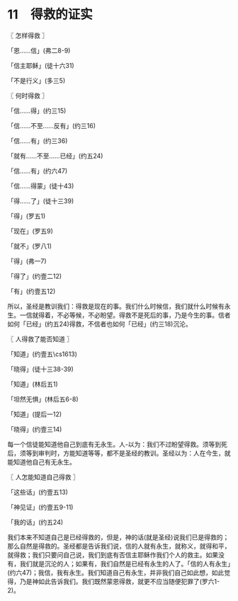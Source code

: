 # 11　得救的证实



〖 怎样得救 〗

「恩……信」(弗二8-9)

「信主耶稣」(徒十六31)

「不是行义」(多三5)



〖 何时得救 〗

「信……得」(约三15)

「信……不至……反有」(约三16)

「信……有」(约三36)

「就有……不至……已经」(约五24)

「信……有」(约六47)

「信……得蒙」(徒十43)

「得……了」(徒十三39)

「得」(罗五1)

「现在」(罗五9)

「就不」(罗八1)

「得」(弗一7)

「得了」(约壹二12)

「有」(约壹五12)

所以，圣经是教训我们：得救是现在的事。我们什么时候信，我们就什么时候有永生。一信就得着，不必等候，不必盼望。得救不是死后的事，乃是今生的事。信者如何「已经」(约五24)得救，不信者也如何「已经」(约三18)沉沦。



〖 人得救了能否知道 〗

「知道」(约壹五\cs1613)

「晓得」(徒十三38-39)

「知道」(林后五1)

「坦然无惧」(林后五6-8)

「知道」(提后一12)

「晓得」(约壹三14)

每一个信徒能知道他自己到底有无永生。人-以为：我们不过盼望得救。须等到死后，须等到审判时，方能知道等等，都不是圣经的教训。圣经以为：人在今生，就能知道他自己有无永生。



〖 人怎能知道自己得救 〗

「这些话」(约壹五13)

「神见证」(约壹五9-11)

「我的话」(约五24)

我们本来不知道自己是已经得救的，但是，神的话(就是圣经)说我们已是得救的；那么自然是得救的。圣经都是告诉我们说，信的人就有永生，就称义，就得和平，就得救；我们只要问自己说，我们到底有否信主耶稣作我们个人的救主。如果没有，我们就是沉沦的人；如果有，我们自然是已经有永生的人了。「信的人有永生」(约六47)；我信，我有永生。我们知道自己有永生，并非我们自己如此想，如此觉得，乃是神如此告诉我们。我们既然蒙恩得救，就更不应当随便犯罪了(罗六1-2)。

